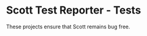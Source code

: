 Scott Test Reporter - Tests
===========================

These projects ensure that Scott remains bug free.

